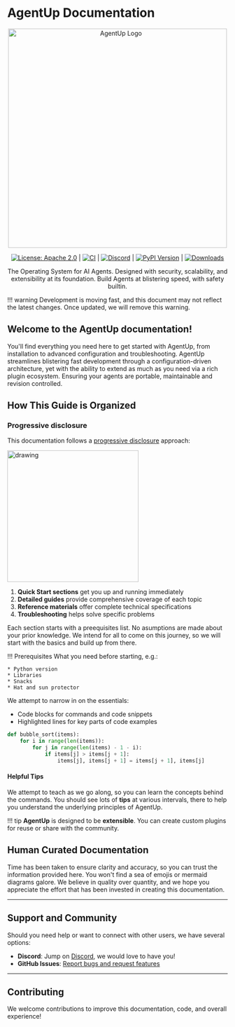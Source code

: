 # AgentUp Documentation

<style>
  .md-typeset h1,
  .md-content__button {
    display: none;
  }
</style>

<p align="center">
  <img src="images/compie-docs.png" alt="AgentUp Logo" width="500"/>
</p>

<p align="center">
  <a href="https://opensource.org/licenses/Apache-2.0"><img src="https://img.shields.io/badge/License-Apache2.0-brightgreen.svg?style=flat" alt="License: Apache 2.0"/></a>
  |
  <a href="https://github.com/RedDotRocket/AgentUp/actions/workflows/ci.yml"><img src="https://github.com/RedDotRocket/AgentUp/actions/workflows/ci.yml/badge.svg" alt="CI"/></a>
  |
  <a href="https://discord.gg/pPcjYzGvbS"><img src="https://img.shields.io/discord/1384081906773131274?label=Discord&logo=discord" alt="Discord"/></a>
  |
  <a href="https://pypi.org/project/AgentUp/"><img src="https://img.shields.io/pypi/v/AgentUp.svg" alt="PyPI Version"/></a>
  |
  <a href="https://pepy.tech/project/agentup"><img src="https://static.pepy.tech/badge/agentup" alt="Downloads"/></a>
</p>

<p align="center">
The Operating System for AI Agents. Designed with security, scalability, and extensibility at its foundation. Build Agents at blistering speed, with safety builtin.
</p>

!!! warning
    Development is moving fast, and this document may not reflect the latest changes. Once updated, we will remove this warning.
    
## Welcome to the AgentUp documentation! 

You'll find everything you need here to get started with AgentUp, from installation to advanced configuration and troubleshooting. AgentUp streamlines blistering fast development through a configuration-driven architecture, yet with the ability to extend as much as you need via a rich plugin ecosystem. Ensuring your agents are portable, maintainable and revision controlled.

## How This Guide is Organized

### Progressive disclosure

This documentation follows a [progressive disclosure](https://en.wikipedia.org/wiki/Progressive_disclosure) approach:

<img src="images/next.png" alt="drawing" width="300"/>

1. **Quick Start sections** get you up and running immediately
2. **Detailed guides** provide comprehensive coverage of each topic
3. **Reference materials** offer complete technical specifications
4. **Troubleshooting** helps solve specific problems

Each section starts with a preequisites list. No asumptions are made about your prior knowledge. We intend for all to come on this journey, so we will start with the basics and build up from there.

!!! Prerequisites
    What you need before starting, e.g.:

    * Python version
    * Libraries
    * Snacks
    * Hat and sun protector

We attempt to narrow in on the essentials:

- Code blocks for commands and code snippets
- Highlighted lines for key parts of code examples

``` py hl_lines="2 3"
def bubble_sort(items):
    for i in range(len(items)):
        for j in range(len(items) - 1 - i):
            if items[j] > items[j + 1]:
                items[j], items[j + 1] = items[j + 1], items[j]
```

#### Helpful Tips

We attempt to teach as we go along, so you can learn the concepts behind the commands. You should see lots of **tips** at various intervals, there to help you understand the underlying principles of AgentUp.

!!! tip
    **AgentUp** is designed to be **extensible**. You can create custom plugins for reuse or share with the community.

## Human Curated Documentation

Time has been taken to ensure clarity and accuracy, so you can trust the information provided here. You won't find a sea of emojis or mermaid diagrams galore. We believe in quality over quantity, and we hope you appreciate the effort that has been invested in creating this documentation.

---

## Support and Community

Should you need help or want to connect with other users, we have several options:

- **Discord**: Jump on [Discord](https://discord.gg/pPcjYzGvbS), we would love to have you!
- **GitHub Issues**: [Report bugs and request features](https://github.com/rdrocket-projects/AgentUp/issues)

---

## Contributing

We welcome contributions to improve this documentation, code, and overall experience!
